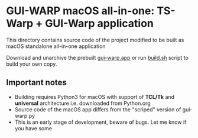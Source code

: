 # GUI-WARP macOS all-in-one: TS-Warp + GUI-Warp application

This directory contains source code of the project modified to be built as macOS standalone all-in-one application

Download and unarchive the prebuilt [gui-warp.app](gui-warp.app.tgz) or run [build.sh](build.sh) script to build your own copy.

## Important notes

- Building requires Python3 for macOS with support of **TCL/Tk** and **universal** architecture i.e. downloaded from Python.org
- Source code of the macOS app differs from the "scriped" version of gui-warp.py
- This is an early stage of development, beware of bugs. Let me know if you have some
